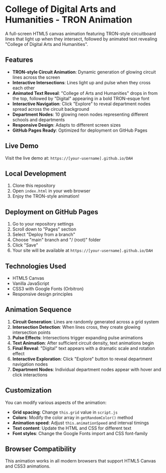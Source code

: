 # College of Digital Arts and Humanities - TRON Animation

A full-screen HTML5 canvas animation featuring TRON-style circuitboard lines that light up when they intersect, followed by animated text revealing "College of Digital Arts and Humanities".

## Features

- **TRON-style Circuit Animation**: Dynamic generation of glowing circuit lines across the screen
- **Interactive Intersections**: Lines light up and pulse when they cross each other
- **Animated Text Reveal**: "College of Arts and Humanities" drops in from the top, followed by "Digital" appearing in a bold TRON-esque font
- **Interactive Navigation**: Click "Explore" to reveal department nodes spread across the circuit background
- **Department Nodes**: 10 glowing neon nodes representing different schools and departments
- **Responsive Design**: Adapts to different screen sizes
- **GitHub Pages Ready**: Optimized for deployment on GitHub Pages

## Live Demo

Visit the live demo at: `https://[your-username].github.io/DAH`

## Local Development

1. Clone this repository
2. Open `index.html` in your web browser
3. Enjoy the TRON-style animation!

## Deployment on GitHub Pages

1. Go to your repository settings
2. Scroll down to "Pages" section
3. Select "Deploy from a branch"
4. Choose "main" branch and "/ (root)" folder
5. Click "Save"
6. Your site will be available at `https://[your-username].github.io/DAH`

## Technologies Used

- HTML5 Canvas
- Vanilla JavaScript
- CSS3 with Google Fonts (Orbitron)
- Responsive design principles

## Animation Sequence

1. **Circuit Generation**: Lines are randomly generated across a grid system
2. **Intersection Detection**: When lines cross, they create glowing intersection points
3. **Pulse Effects**: Intersections trigger expanding pulse animations
4. **Text Animation**: After sufficient circuit density, text animations begin
5. **Final Reveal**: "Digital" text appears with a dramatic scale and rotation effect
6. **Interactive Exploration**: Click "Explore" button to reveal department navigation nodes
7. **Department Nodes**: Individual department nodes appear with hover and click interactions

## Customization

You can modify various aspects of the animation:

- **Grid spacing**: Change `this.grid` value in `script.js`
- **Colors**: Modify the color array in `getRandomColor()` method
- **Animation speed**: Adjust `this.animationSpeed` and interval timings
- **Text content**: Update the HTML and CSS for different text
- **Font styles**: Change the Google Fonts import and CSS font-family

## Browser Compatibility

This animation works in all modern browsers that support HTML5 Canvas and CSS3 animations.
